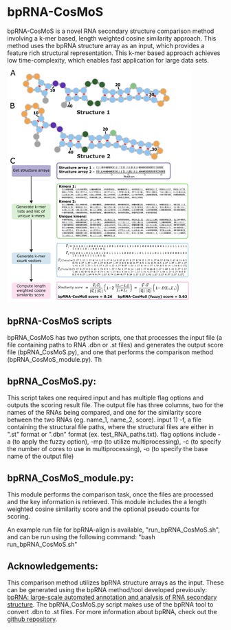 # bpRNA-CosMoS
bpRNA-CosMoS is a novel RNA secondary structure comparison method involving a k-mer based, length weighted cosine similarity approach. This method uses the bpRNA structure array as an input, which provides a feature rich structural representation. This k-mer based approach achieves low time-complexity, which enables fast application for large data sets. 

<img src="./Figure1_final.png" width="428"/>

## bpRNA-CosMoS scripts
bpRNA_CosMoS has two python scripts, one that processes the input file (a file containing paths to RNA .dbn or .st files) and generates the output score file (bpRNA_CosMoS.py), and one that performs the comparison method (bpRNA_CosMoS_module.py). Th

## bpRNA_CosMoS.py: 
This script takes one required input and has multiple flag options and outputs the scoring result file. The output file has three columns, two for the names of the RNAs being compared, and one for the similarity score between the two RNAs (eg. name_1, name_2, score). input 1) -f, a file containing the structural file paths, where the structural files are either in ".st" format or ".dbn" format (ex. test_RNA_paths.txt). flag options include -a (to apply the fuzzy option), -mp (to utilize multiprocessing), -c (to specify the number of cores to use in multiprocessing), -o (to specify the base name of the output file)

## bpRNA_CosMoS_module.py: 
This module performs the comparison task, once the files are processed and the key information is retrieved. 
This module includes the a length weighted cosine similarity score and the optional pseudo counts for scoring. 

An example run file for bpRNA-align is available, "run_bpRNA_CosMoS.sh", and can be run using the following command: "bash run_bpRNA_CosMoS.sh"

## Acknowledgements: 
This comparison method utilizes bpRNA structure arrays as the input. These can be generated using the bpRNA method/tool developed previously: [bpRNA: large-scale automated annotation and analysis of RNA secondary structure](https://academic.oup.com/nar/article/46/11/5381/4994207). The bpRNA_CosMoS.py script makes use of the bpRNA tool to convert .dbn to .st files. For more information about bpRNA, check out the [github repository](https://github.com/hendrixlab/bpRNA).

